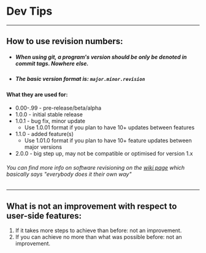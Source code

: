 # Dev Tips
---
## How to use revision numbers:
* ##### When using git, a program's _version_ should be only be denoted in _commit tags_. Nowhere else.
* ##### The basic version format is: `major.minor.revision`
#### What they are used for:
* 0.00-.99 - pre-release/beta/alpha
* 1.0.0 - initial stable release
* 1.0.1 - bug fix, minor update 
    * Use 1.0.01 format if you plan to have 10+ updates between features
* 1.1.0 - added feature(s)
    * Use 1.01.0 format if you plan to have 10+ feature updates between major versions
* 2.0.0 - big step up, may not be compatible or optimised for version 1.x
###### You can find more info on software revisioning on the [wiki page](http://wikipedia.org/wiki/Software_versioning) which basically says "everybody does it their own way"

---
## What is not an improvement with respect to user-side features:
1. If it takes more steps to achieve than before: not an improvement.
2. If you can achieve no more than what was possible before: not an improvement.
